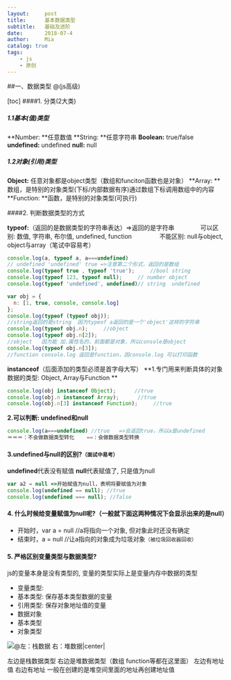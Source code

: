 ```yaml
---
layout:     post
title:      基本数据类型
subtitle:   基础及进阶
date:       2018-07-4
author:     Mia
catalog: true
tags:
    - js
    - 原创
---
```

##一、数据类型
@(js高级)

[toc]
####1. 分类(2大类)
##### 	1.1基本(值)类型
 **Number: **任意数值
 **String: **任意字符串
 **Boolean:** true/false
 **undefined:** undefined
**null:** null
      
##### 1.2对象(引用)类型
 **Object:** 任意对象都是object类型（数组和funciton函数也是对象）
 **Array: **数组，是特别的对象类型(下标/内部数据有序)通过数组下标调用数组中的内容
 **Function: **函数，是特别的对象类型(可执行)

####2. 判断数据类型的方式 

 **typeof:**（返回的是数据类型的字符串表达）=>返回的是字符串
　　　　可以区别: 数值, 字符串, 布尔值, undefined, function
　　　　 不能区别: null与object, object与array（笔试中容易考）

```javascript
console.log(a, typeof a, a===undefined) 
// undefined 'undefined' true =>注意第二个形式，返回的是数组
console.log(typeof true , typeof 'true');     //bool string
console.log(typeof 123, typeof null);     // number object
console.log(typeof 'undefined', undefined)// string  undefined
```
```javascript
var obj = {
  n: [1, true, console, console.log]
};
console.log(typeof (typeof obj));     
//string返回的是string  因为typeof a返回的是一个'object'这样的字符串
console.log(typeof obj.n);     //object  
console.log(typeof obj.n[2]);     
//object   因为能 加.属性名的，前面都是对象，所以console是object
console.log(typeof obj.n[3]);     
//function console.log 返回是function，因console.log 可以打印函数
```
 **instanceof**（后面添加的类型必须是首字母大写）
**1.专门用来判断具体的对象数据的类型: Object, Array与Function **   
```javascript
console.log(obj instanceof Object);      //true   
console.log(obj.n instanceof Array);      //true
console.log(obj.n[3] instanceof Function);     //true
```
 **2.可以判断: undefined和null**
 
```javascript
console.log(a===undefined) //true   =>会返回true，所以a是undefined
＝＝＝：不会做数据类型转化    ==：会做数据类型转换
```
#### 3.undefined与null的区别?`（面试中易考）`
 **undefined**代表没有赋值
 **null**代表赋值了, 只是值为null
```javascript
var a2 = null =>开始赋值为null，表明将要赋值为对象
console.log(undefined == null); //true
console.log(undefined === null); //false
```
#### 4. 什么时候给变量赋值为null呢?（一般就下面这两种情况下会显示出来的是null）
-  开始时，var a = null //a将指向一个对象, 但对象此时还没有确定
-  结束时，a = null //让a指向的对象成为垃圾对象`（被垃圾回收器回收）`
#### 5. 严格区别变量类型与数据类型?
 js的变量本身是没有类型的, 变量的类型实际上是变量内存中数据的类型
-  变量类型:
 - 基本类型: 保存基本类型数据的变量
 - 引用类型: 保存对象地址值的变量
-  数据对象
 -  基本类型
 - 对象类型

![@左：栈数据 右：堆数据|center| ](./1.png)

左边是栈数据类型  右边是堆数据类型（数组 function等都在这里面）
左边有地址值         右边有地址
一般在创建的是堆空间里面的地址再创建地址值


